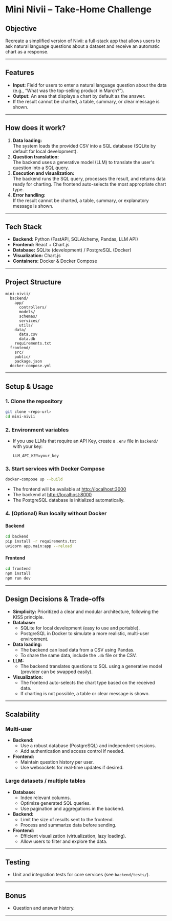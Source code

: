 # Mini Nivii – Take-Home Challenge

## Objective

Recreate a simplified version of Nivii: a full-stack app that allows users to ask natural language questions about a dataset and receive an automatic chart as a response.

---

## Features

- **Input:** Field for users to enter a natural language question about the data (e.g., “What was the top-selling product in March?”).
- **Output:** An area that displays a chart by default as the answer.
- If the result cannot be charted, a table, summary, or clear message is shown.

---

## How does it work?

1. **Data loading:**  
   The system loads the provided CSV into a SQL database (SQLite by default for local development).
2. **Question translation:**  
   The backend uses a generative model (LLM) to translate the user's question into a SQL query.
3. **Execution and visualization:**  
   The backend runs the SQL query, processes the result, and returns data ready for charting. The frontend auto-selects the most appropriate chart type.
4. **Error handling:**  
   If the result cannot be charted, a table, summary, or explanatory message is shown.

---

## Tech Stack

- **Backend:** Python (FastAPI, SQLAlchemy, Pandas, LLM API)
- **Frontend:** React + Chart.js
- **Database:** SQLite (development) / PostgreSQL (Docker)
- **Visualization:** Chart.js
- **Containers:** Docker & Docker Compose

---

## Project Structure

```text
mini-nivii/
  backend/
    app/
      controllers/
      models/
      schemas/
      services/
      utils/
    data/
      data.csv
      data.db
    requirements.txt
  frontend/
    src/
    public/
    package.json
  docker-compose.yml
```

---

## Setup & Usage

### 1. Clone the repository

```bash
git clone <repo-url>
cd mini-nivii
```

### 2. Environment variables

- If you use LLMs that require an API Key, create a `.env` file in `backend/` with your key:
  ```
  LLM_API_KEY=your_key
  ```

### 3. Start services with Docker Compose

```bash
docker-compose up --build
```

- The frontend will be available at [http://localhost:3000](http://localhost:3000)
- The backend at [http://localhost:8000](http://localhost:8000)
- The PostgreSQL database is initialized automatically.

### 4. (Optional) Run locally without Docker

#### Backend

```bash
cd backend
pip install -r requirements.txt
uvicorn app.main:app --reload
```

#### Frontend

```bash
cd frontend
npm install
npm run dev
```

---

## Design Decisions & Trade-offs

- **Simplicity:** Prioritized a clear and modular architecture, following the KISS principle.
- **Database:**  
  - SQLite for local development (easy to use and portable).
  - PostgreSQL in Docker to simulate a more realistic, multi-user environment.
- **Data loading:**  
  - The backend can load data from a CSV using Pandas.
  - To share the same data, include the `.db` file or the CSV.
- **LLM:**  
  - The backend translates questions to SQL using a generative model (provider can be swapped easily).
- **Visualization:**  
  - The frontend auto-selects the chart type based on the received data.
  - If charting is not possible, a table or clear message is shown.

---

## Scalability

### Multi-user

- **Backend:**  
  - Use a robust database (PostgreSQL) and independent sessions.
  - Add authentication and access control if needed.
- **Frontend:**  
  - Maintain question history per user.
  - Use websockets for real-time updates if desired.

### Large datasets / multiple tables

- **Database:**  
  - Index relevant columns.
  - Optimize generated SQL queries.
  - Use pagination and aggregations in the backend.
- **Backend:**  
  - Limit the size of results sent to the frontend.
  - Process and summarize data before sending.
- **Frontend:**  
  - Efficient visualization (virtualization, lazy loading).
  - Allow users to filter and explore the data.

---

## Testing

- Unit and integration tests for core services (see `backend/tests/`).

---

## Bonus
  - Question and answer history.
---






